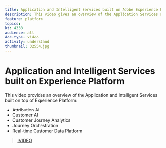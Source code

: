 ```yaml
---
title: Application and Intelligent Services built on Adobe Experience Platform
description: This video gives an overview of the Application Services and Intelligent Services built on top of Adobe Experience Platform, which complement the Experience Cloud Applications&mdash;Real-time Customer Data Platform, Journey Orchestration, Customer Journey Analytics, Attribution AI, and Customer AI.
feature: platform
topics:
kt: 4333
audience: all
doc-type: video
activity: understand
thumbnail: 32554.jpg
---
```


# Application and Intelligent Services built on Experience Platform

This video provides an overview of the Application and Intelligent Services built on top of Experience Platform:

* Attribution AI
* Customer AI
* Customer Journey Analytics
* Journey Orchestration
* Real-time Customer Data Platform

>[!VIDEO](https://video.tv.adobe.com/v/32554?quality=12&learn=on)